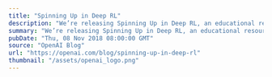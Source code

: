 ```yaml
---
title: "Spinning Up in Deep RL"
description: "We’re releasing Spinning Up in Deep RL, an educational resource designed to let anyone learn to become a skilled practitioner in deep reinforcement learning. Spinning Up consists of crystal-clear examples of RL code, educational exercises, documentation, and tutorials."
summary: "We’re releasing Spinning Up in Deep RL, an educational resource designed to let anyone learn to become a skilled practitioner in deep reinforcement learning. Spinning Up consists of crystal-clear examples of RL code, educational exercises, documentation, and tutorials."
pubDate: "Thu, 08 Nov 2018 08:00:00 GMT"
source: "OpenAI Blog"
url: "https://openai.com/blog/spinning-up-in-deep-rl"
thumbnail: "/assets/openai_logo.png"
---
```


